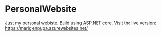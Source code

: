 # PersonalWebsite
Just my personal webiste. Build using ASP.NET core.
Visit the live version: https://mariglenpupa.azurewebsites.net/
